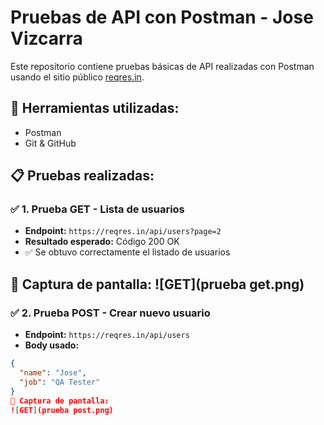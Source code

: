 # Pruebas de API con Postman - Jose Vizcarra

Este repositorio contiene pruebas básicas de API realizadas con Postman usando el sitio público [reqres.in](https://reqres.in).

## 🧪 Herramientas utilizadas:
- Postman
- Git & GitHub

## 📋 Pruebas realizadas:

### ✅ 1. Prueba GET - Lista de usuarios
- **Endpoint:** `https://reqres.in/api/users?page=2`
- **Resultado esperado:** Código 200 OK
- ✅ Se obtuvo correctamente el listado de usuarios

📸 Captura de pantalla:
![GET](prueba get.png)
---
### ✅ 2. Prueba POST - Crear nuevo usuario
- **Endpoint:** `https://reqres.in/api/users`
- **Body usado:**
```json
{
  "name": "Jose",
  "job": "QA Tester"
}
📸 Captura de pantalla:
![GET](prueba post.png)
